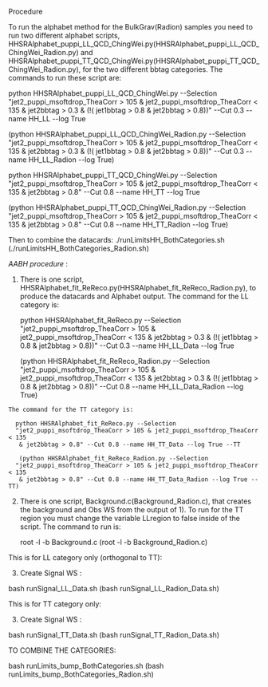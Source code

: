 Procedure
  
  To run the alphabet method for the BulkGrav(Radion) samples you need to run two different alphabet
  scripts, HHSRAlphabet_puppi_LL_QCD_ChingWei.py(HHSRAlphabet_puppi_LL_QCD_ChingWei_Radion.py) and
  HHSRAlphabet_puppi_TT_QCD_ChingWei.py(HHSRAlphabet_puppi_TT_QCD_ChingWei_Radion.py), for the
  two different bbtag categories. The commands to run these script are:
  
  python HHSRAlphabet_puppi_LL_QCD_ChingWei.py --Selection 
  "jet2_puppi_msoftdrop_TheaCorr > 105 & jet2_puppi_msoftdrop_TheaCorr < 135
  & jet2bbtag > 0.3 & (!( jet1bbtag > 0.8 & jet2bbtag > 0.8))" --Cut 0.3 
  --name HH_LL --log True
  
  (python HHSRAlphabet_puppi_LL_QCD_ChingWei_Radion.py --Selection 
  "jet2_puppi_msoftdrop_TheaCorr > 105 & jet2_puppi_msoftdrop_TheaCorr < 135
  & jet2bbtag > 0.3 & (!( jet1bbtag > 0.8 & jet2bbtag > 0.8))" --Cut 0.3 
  --name HH_LL_Radion --log True)
  
  python HHSRAlphabet_puppi_TT_QCD_ChingWei.py --Selection
  "jet2_puppi_msoftdrop_TheaCorr > 105 & jet2_puppi_msoftdrop_TheaCorr < 135
  & jet2bbtag > 0.8" --Cut 0.8 --name HH_TT --log True
  
  (python HHSRAlphabet_puppi_TT_QCD_ChingWei_Radion.py --Selection
  "jet2_puppi_msoftdrop_TheaCorr > 105 & jet2_puppi_msoftdrop_TheaCorr < 135
  & jet2bbtag > 0.8" --Cut 0.8 --name HH_TT_Radion --log True)

Then to combine the datacards:
  ./runLimitsHH_BothCategories.sh
  (./runLimitsHH_BothCategories_Radion.sh)


*AABH procedure* :

  1) There is one script, HHSRAlphabet_fit_ReReco.py(HHSRAlphabet_fit_ReReco_Radion.py), 
     to produce the datacards and Alphabet output. The command for the LL category is:

      python HHSRAlphabet_fit_ReReco.py --Selection 
      "jet2_puppi_msoftdrop_TheaCorr > 105 & jet2_puppi_msoftdrop_TheaCorr < 135 
       & jet2bbtag > 0.3 & (!( jet1bbtag > 0.8 & jet2bbtag > 0.8))" --Cut 0.3
       --name HH_LL_Data --log True
       
       (python HHSRAlphabet_fit_ReReco_Radion.py --Selection 
      "jet2_puppi_msoftdrop_TheaCorr > 105 & jet2_puppi_msoftdrop_TheaCorr < 135 
       & jet2bbtag > 0.3 & (!( jet1bbtag > 0.8 & jet2bbtag > 0.8))" --Cut 0.8
       --name HH_LL_Data_Radion --log True)
       

    The command for the TT category is:

      python HHSRAlphabet_fit_ReReco.py --Selection 
      "jet2_puppi_msoftdrop_TheaCorr > 105 & jet2_puppi_msoftdrop_TheaCorr < 135 
       & jet2bbtag > 0.8" --Cut 0.8 --name HH_TT_Data --log True --TT
       
       (python HHSRAlphabet_fit_ReReco_Radion.py --Selection 
      "jet2_puppi_msoftdrop_TheaCorr > 105 & jet2_puppi_msoftdrop_TheaCorr < 135 
       & jet2bbtag > 0.8" --Cut 0.8 --name HH_TT_Data_Radion --log True --TT)

  2) There is one script, Background.c(Background_Radion.c), that creates the background and Obs WS
     from the output of 1). To run for the TT region you must change the variable
     LLregion to false inside of the script. The command to run is:
     
       root -l -b Background.c (root -l -b Background_Radion.c)
        
This is for LL category only (orthogonal to TT): 

 3) Create Signal WS :

   bash runSignal_LL_Data.sh (bash runSignal_LL_Radion_Data.sh)

This is for TT category only: 

 3) Create Signal WS :

   bash runSignal_TT_Data.sh (bash runSignal_TT_Radion_Data.sh)

TO COMBINE THE CATEGORIES:

 bash runLimits_bump_BothCategories.sh (bash runLimits_bump_BothCategories_Radion.sh)
   
